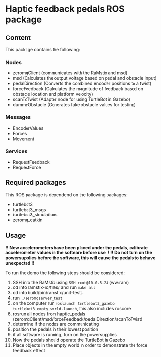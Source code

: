 # Haptic feedback pedals ROS package

## Content

This package contains the following:
### Nodes
- zeromqClient      (communicates with the RaMstix and msd)
- msd               (Calculates the output voltage based on pedal and obstacle input)
- pedalDirection    (Converts the combined encoder positions to a twist)
- forceFeedback     (Calculates the magnitude of feedback based on obstacle location and platform velocity)
- scanToTwist       (Adapter node for using TurtleBot in Gazebo)
- dummyObstacle     (Generates fake obstacle values for testing)

### Messages

- EncoderValues
- Forces
- Movement

### Services

- RequestFeedback
- RequestForce

## Required packages

This ROS package is dependend on the following packages:

- turtlebot3
- turtlebot3_msgs
- turtlebot3_simulations
- zeromq_catkin

## Usage

**!! New accelerometers have been placed under the pedals, calibrate accelerometer values in the softeare before use !!**
**!! Do not turn on the powersupplies before the software, this will cause the pedals to behave unexpected !!**

To run the demo the following steps should be considered:

1. SSH into the RaMstix using ```SSH root@10.0.5.28``` (ww:ram)
2. cd into ramstix-io/files/ and run ```make all```
3. cd into build/bin/ramstix/unit-tests
4. run ```./zeromqserver_test```
5. on the computer run ```roslaunch turtlebot3_gazebo turtlebot3_empty_world.launch```, this also includes roscore
6. rosrun all nodes from haptic_pedals (zeromqClient/msd/forceFeedback/pedalDirection/scanToTwist)
7. determine if the nodes are communicating 
8. position the pedals in their lowest position
9. if all software is running, turn on the powersupplies
10. Now the pedals should operate the TurtleBot in Gazebo
11. Place objects in the empty world in order to demonstrate the force feedback effect
